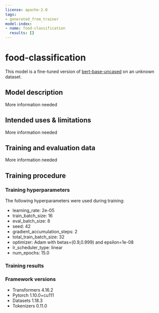 ```yaml
---
license: apache-2.0
tags:
- generated_from_trainer
model-index:
- name: food-classification
  results: []
---
```


<!-- This model card has been generated automatically according to the information the Trainer had access to. You
should probably proofread and complete it, then remove this comment. -->

# food-classification

This model is a fine-tuned version of [bert-base-uncased](https://huggingface.co/bert-base-uncased) on an unknown dataset.

## Model description

More information needed

## Intended uses & limitations

More information needed

## Training and evaluation data

More information needed

## Training procedure

### Training hyperparameters

The following hyperparameters were used during training:
- learning_rate: 2e-05
- train_batch_size: 16
- eval_batch_size: 8
- seed: 42
- gradient_accumulation_steps: 2
- total_train_batch_size: 32
- optimizer: Adam with betas=(0.9,0.999) and epsilon=1e-08
- lr_scheduler_type: linear
- num_epochs: 15.0

### Training results



### Framework versions

- Transformers 4.16.2
- Pytorch 1.10.0+cu111
- Datasets 1.18.3
- Tokenizers 0.11.0
